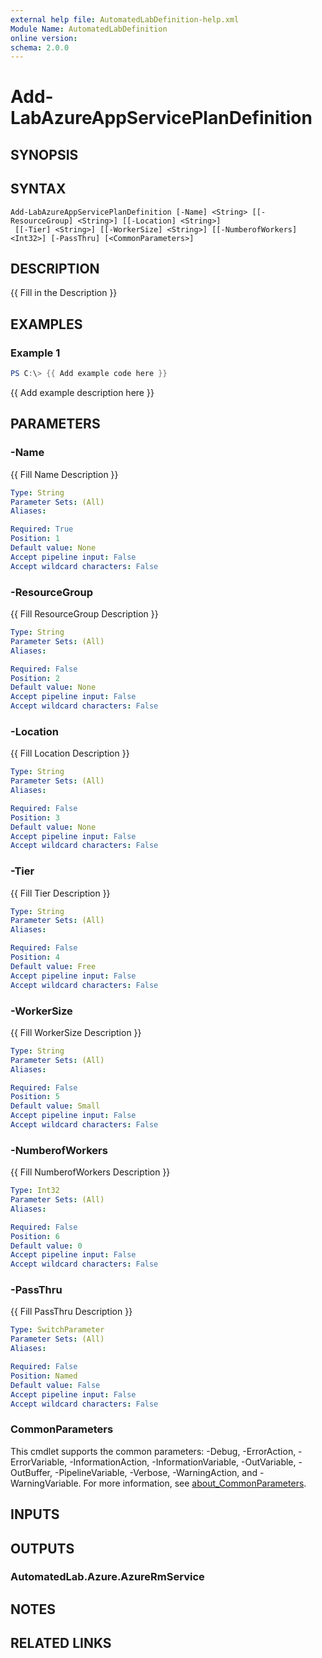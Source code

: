 ```yaml
---
external help file: AutomatedLabDefinition-help.xml
Module Name: AutomatedLabDefinition
online version:
schema: 2.0.0
---
```


# Add-LabAzureAppServicePlanDefinition

## SYNOPSIS

## SYNTAX

```
Add-LabAzureAppServicePlanDefinition [-Name] <String> [[-ResourceGroup] <String>] [[-Location] <String>]
 [[-Tier] <String>] [[-WorkerSize] <String>] [[-NumberofWorkers] <Int32>] [-PassThru] [<CommonParameters>]
```

## DESCRIPTION
{{ Fill in the Description }}

## EXAMPLES

### Example 1
```powershell
PS C:\> {{ Add example code here }}
```

{{ Add example description here }}

## PARAMETERS

### -Name
{{ Fill Name Description }}

```yaml
Type: String
Parameter Sets: (All)
Aliases:

Required: True
Position: 1
Default value: None
Accept pipeline input: False
Accept wildcard characters: False
```

### -ResourceGroup
{{ Fill ResourceGroup Description }}

```yaml
Type: String
Parameter Sets: (All)
Aliases:

Required: False
Position: 2
Default value: None
Accept pipeline input: False
Accept wildcard characters: False
```

### -Location
{{ Fill Location Description }}

```yaml
Type: String
Parameter Sets: (All)
Aliases:

Required: False
Position: 3
Default value: None
Accept pipeline input: False
Accept wildcard characters: False
```

### -Tier
{{ Fill Tier Description }}

```yaml
Type: String
Parameter Sets: (All)
Aliases:

Required: False
Position: 4
Default value: Free
Accept pipeline input: False
Accept wildcard characters: False
```

### -WorkerSize
{{ Fill WorkerSize Description }}

```yaml
Type: String
Parameter Sets: (All)
Aliases:

Required: False
Position: 5
Default value: Small
Accept pipeline input: False
Accept wildcard characters: False
```

### -NumberofWorkers
{{ Fill NumberofWorkers Description }}

```yaml
Type: Int32
Parameter Sets: (All)
Aliases:

Required: False
Position: 6
Default value: 0
Accept pipeline input: False
Accept wildcard characters: False
```

### -PassThru
{{ Fill PassThru Description }}

```yaml
Type: SwitchParameter
Parameter Sets: (All)
Aliases:

Required: False
Position: Named
Default value: False
Accept pipeline input: False
Accept wildcard characters: False
```

### CommonParameters
This cmdlet supports the common parameters: -Debug, -ErrorAction, -ErrorVariable, -InformationAction, -InformationVariable, -OutVariable, -OutBuffer, -PipelineVariable, -Verbose, -WarningAction, and -WarningVariable. For more information, see [about_CommonParameters](http://go.microsoft.com/fwlink/?LinkID=113216).

## INPUTS

## OUTPUTS

### AutomatedLab.Azure.AzureRmService
## NOTES

## RELATED LINKS
